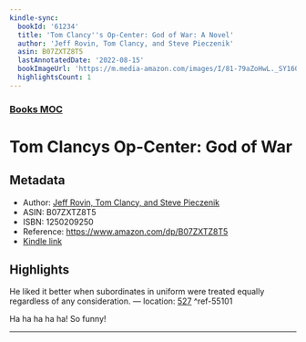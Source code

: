 ```yaml
---
kindle-sync:
  bookId: '61234'
  title: 'Tom Clancy''s Op-Center: God of War: A Novel'
  author: 'Jeff Rovin, Tom Clancy, and Steve Pieczenik'
  asin: B07ZXTZ8T5
  lastAnnotatedDate: '2022-08-15'
  bookImageUrl: 'https://m.media-amazon.com/images/I/81-79aZoHwL._SY160.jpg'
  highlightsCount: 1
---
```

### [Books MOC](Books%20MOC.md)

# Tom Clancys Op-Center: God of War

## Metadata
* Author: [Jeff Rovin, Tom Clancy, and Steve Pieczenik](https://www.amazon.comundefined)
* ASIN: B07ZXTZ8T5
* ISBN: 1250209250
* Reference: https://www.amazon.com/dp/B07ZXTZ8T5
* [Kindle link](kindle://book?action=open&asin=B07ZXTZ8T5)

## Highlights
He liked it better when subordinates in uniform were treated equally regardless of any consideration. — location: [527](kindle://book?action=open&asin=B07ZXTZ8T5&location=527) ^ref-55101

Ha ha ha ha ha! So funny!

---
